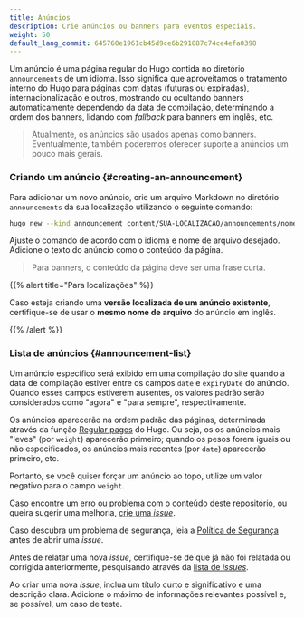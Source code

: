 ```yaml
---
title: Anúncios
description: Crie anúncios ou banners para eventos especiais.
weight: 50
default_lang_commit: 645760e1961cb45d9ce6b291887c74ce4efa0398
---
```


Um anúncio é uma página regular do Hugo contida no diretório `announcements` de
um idioma. Isso significa que aproveitamos o tratamento interno do Hugo para
páginas com datas (futuras ou expiradas), internacionalização e outros,
mostrando ou ocultando banners automaticamente dependendo da data de compilação,
determinando a ordem dos banners, lidando com _fallback_ para banners em inglês,
etc.

> Atualmente, os anúncios são usados apenas como banners. Eventualmente,
> também poderemos oferecer suporte a anúncios um pouco mais gerais.

### Criando um anúncio {#creating-an-announcement}

Para adicionar um novo anúncio, crie um arquivo Markdown no diretório
`announcements` da sua localização utilizando o seguinte comando:

```sh
hugo new --kind announcement content/SUA-LOCALIZACAO/announcements/nome-do-arquivo-de-anuncio.md
```

Ajuste o comando de acordo com o idioma e nome de arquivo desejado. Adicione o
texto do anúncio como o conteúdo da página.

> Para banners, o conteúdo da página deve ser uma frase curta.

{{% alert title="Para localizações" %}}

Caso esteja criando uma **versão localizada de um anúncio existente**,
certifique-se de usar o **mesmo nome de arquivo** do anúncio em inglês.

{{% /alert %}}

### Lista de anúncios {#announcement-list}

Um anúncio específico será exibido em uma compilação do site quando a data de compilação
estiver entre os campos `date` e `expiryDate` do anúncio. Quando esses campos
estiverem ausentes, os valores padrão serão considerados como "agora" e "para
sempre", respectivamente.

Os anúncios aparecerão na ordem padrão das páginas, determinada através da
função [Regular pages](https://gohugo.io/methods/site/regularpages/) do Hugo. Ou
seja, os os anúncios mais "leves" (por `weight`) aparecerão primeiro; quando os
pesos forem iguais ou não especificados, os anúncios mais recentes (por `date`)
aparecerão primeiro, etc.

Portanto, se você quiser forçar um anúncio ao topo, utilize um valor negativo
para o campo `weight`.

Caso encontre um erro ou problema com o conteúdo deste repositório, ou queira
sugerir uma melhoria, [crie uma _issue_][new-issue].

Caso descubra um problema de segurança, leia a
[Política de Segurança](https://github.com/open-telemetry/opentelemetry.io/security/policy)
antes de abrir uma _issue_.

Antes de relatar uma nova _issue_, certifique-se de que já não foi relatada ou
corrigida anteriormente, pesquisando através da
[lista de _issues_](https://github.com/open-telemetry/opentelemetry.io/issues?q=is%3Aissue+is%3Aopen+sort%3Aupdated-desc).

Ao criar uma nova _issue_, inclua um título curto e significativo e uma
descrição clara. Adicione o máximo de informações relevantes possível e, se
possível, um caso de teste.

[new-issue]:
  https://github.com/open-telemetry/opentelemetry.io/issues/new/choose
